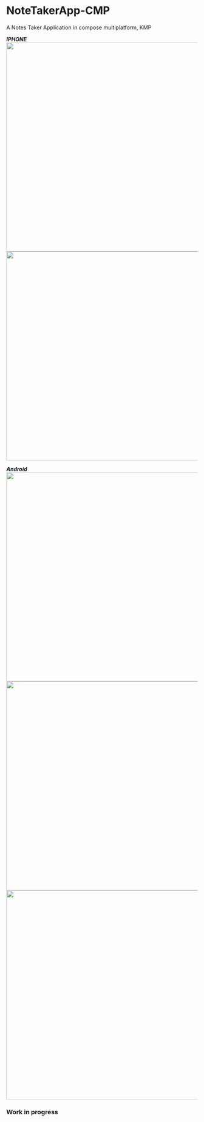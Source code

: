 # NoteTakerApp-CMP
A Notes Taker Application in compose multiplatform, KMP 




***IPHONE***
<img src="https://github.com/devggaurav/NoteTakerApp-CMP/assets/42926809/a203a973-c1b0-47f0-a875-5a44f56adadb" height="550px">
<img src="https://github.com/devggaurav/NoteTakerApp-CMP/assets/42926809/bdb394c0-f357-40e3-9efc-136eec4c4492" height="550px">




***Android***
<img src="https://github.com/devggaurav/NoteTakerApp-CMP/assets/42926809/0266edeb-e6b8-4641-9645-343040a7046e" height="550px">
<img src="https://github.com/devggaurav/NoteTakerApp-CMP/assets/42926809/11896648-e7aa-47de-b946-5c88930a3af3" height="550px">
<img src="https://github.com/devggaurav/NoteTakerApp-CMP/assets/42926809/10516eb3-67a1-495c-8ef1-65d8e94c3748" height="550px">




### Work in progress
